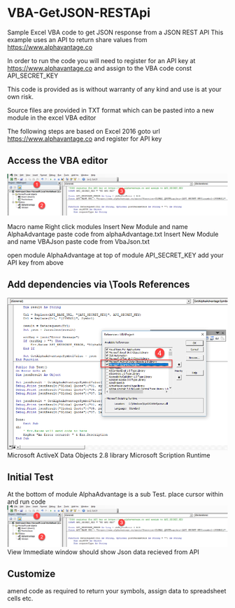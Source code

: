 # VBA-GetJSON-RESTApi
Sample Excel VBA code to get JSON response from a JSON REST API
This example uses an API to return share values from https://www.alphavantage.co

In order to run the code you will need to register for an API key at https://www.alphavantage.co and assign to the VBA code const API_SECRET_KEY

This code is provided as is without warranty of any kind and use is at your own risk.

Source files are provided in TXT format which can be pasted into a new module in the excel VBA editor

The following steps are based on Excel 2016
goto url https://www.alphavantage.co and register for API key

## Access the VBA editor
![alt text](screenshots/2019-07-01_11-32-56.png "Access the VBA editor")

Macro name 
Right click modules
Insert New Module and name AlphaAdvantage
paste code from alphaAdvantage.txt
Insert New Module and name VBAJson
paste code from VbaJson.txt

open module AlphaAdvantage
at top of module API_SECRET_KEY add your API key from above

## Add dependencies via \Tools References
![alt text](screenshots/2019-07-01_11-37-51.png "Add dependencies")
Microsoft ActiveX Data Objects 2.8 library
Microsoft Scription Runtime

## Initial Test 
At the bottom of module AlphaAdvantage is a sub Test.
place cursor within and run code
![alt text](screenshots/2019-07-01_11-32-56.png "Test")
View Immediate window should show Json data recieved from API

## Customize
amend code as required to return your symbols, assign data to spreadsheet cells etc.
